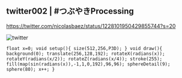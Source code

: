 ## twitter002 | #つぶやきProcessing 
https://twitter.com/nicolasbaez/status/1228101950429855744?s=20

![twitter](https://github.com/nicolasbaez/twitter002/blob/master/twitter002.gif)
```processing
float x=0; void setup(){ size(512,256,P3D); } void draw(){ background(0); translate(256,128,192); rotateX(radians(x)); rotateY(radians(x/2)); rotateZ(radians(x/4)); stroke(255); fill(map(sin(radians(x)),-1,1,0,192),96,96); sphereDetail(9); sphere(80); x++; }
````
